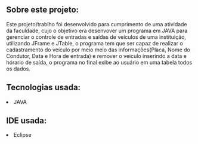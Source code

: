 ## Sobre este projeto:

<p>Este projeto/trablho foi desenvolvido para cumprimento de uma atividade da faculdade, cujo o objetivo era desenvover um programa em JAVA para gerenciar o controle de entradas e saídas de veículos de uma instituição, utilizando JFrame e JTable, o programa tem que ser capaz de realizar o cadastramento do veículo por meio meio das informações(Placa, Nome do Condutor, Data e Hora de entrada) e remover o veiculo inserindo a data e hórario de saída, o programa no final exibe ao usuário em uma tabela todos os dados.</p>

## Tecnologias usada:

<li>JAVA</li>

## IDE usada:

<li>Eclipse</li>

